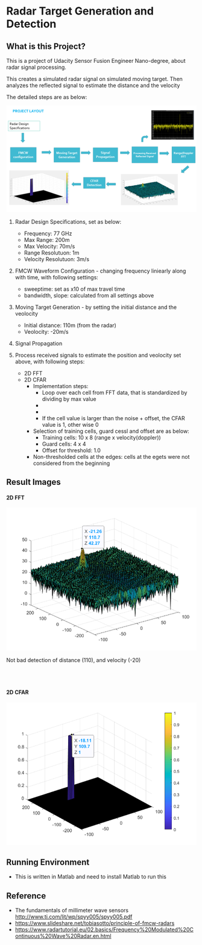 # Radar Target Generation and Detection


## What is this Project? 

This is a project of Udacity Sensor Fusion Engineer Nano-degree, about radar signal processing. 

This creates a simulated radar signal on simulated moving target. Then analyzes the reflected signal to estimate the distance and the velocity

The detailed steps are as below: 

![image](projectlayout.png)

1. Radar Design Specifications, set as below: 
    - Frequency: 77 GHz
    - Max Range: 200m
    - Max Velocity: 70m/s
    - Range Resolutuon: 1m 
    - Velocity Resolutuon: 3m/s 

2. FMCW Waveform Configuration - changing frequency liniearly along with time, with following settings: 
    - sweeptime: set as x10 of max travel time
    - bandwidth, slope: calculated from all settings above

3. Moving Target Generation - by setting the initial distance and the veolocity 
    - Initial distance: 110m (from the radar)
    - Veolocity: -20m/s 

4. Signal Propagation 

5. Process received signals to estimate the position and veolocity set above, with following steps: 
    - 2D FFT 
    - 2D CFAR
       -  Implementation steps: 
           - Loop over each cell from FFT data, that is standardized by dividing by max value  
           - 
           - 
           - If the cell value is larger than the noise + offset, the CFAR value is 1, other wise 0
       -  Selection of training cells, guard cessl and offset are as below: 
           - Training cells: 10 x 8 (range x velocity(doppler))
           - Guard cells: 4 x 4 
           - Offset for threshold: 1.0
        - Non-thresholded cells at the edges: cells at the egets were not considered from the beginning
 

 ## Result Images 

 #### 2D FFT 

 ![image](2D_FFT.png)

 Not bad detection of distance (110), and velocity (-20)


<br><br>

 #### 2D CFAR

 ![image](2D_CFAR.png)



 ## Running Environment 

 - This is written in Matlab and need to install Matlab to run this


 ## Reference

 - The fundamentals of millimeter wave sensors http://www.ti.com/lit/wp/spyy005/spyy005.pdf
 - https://www.slideshare.net/tobiasotto/principle-of-fmcw-radars
 - https://www.radartutorial.eu/02.basics/Frequency%20Modulated%20Continuous%20Wave%20Radar.en.html
